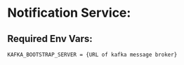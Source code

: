 # Notification Service:

## Required Env Vars:

```  
KAFKA_BOOTSTRAP_SERVER = {URL of kafka message broker}
```